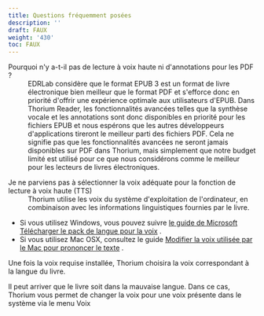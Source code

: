 ```yaml
---
title: Questions fréquemment posées
description: ''
draft: FAUX
weight: '430'
toc: FAUX
---
```


  <dl>
    <dt id="PDFsupport">Pourquoi n'y a-t-il pas de lecture à voix haute ni d'annotations pour les PDF ?     </dt>
    <dd>EDRLab considère que le format EPUB 3 est un format de livre électronique bien meilleur que le format PDF et s'efforce donc en priorité d'offrir une expérience optimale aux utilisateurs d'EPUB. Dans Thorium Reader, les fonctionnalités avancées telles que la synthèse vocale et les annotations sont donc disponibles en priorité pour les fichiers EPUB et nous espérons que les autres développeurs d'applications tireront le meilleur parti des fichiers PDF. Cela ne signifie pas que les fonctionnalités avancées ne seront jamais disponibles sur PDF dans Thorium, mais simplement que notre budget limité est utilisé pour ce que nous considérons comme le meilleur pour les lecteurs de livres électroniques.     </dd>
  </dl>


  <dl>
    <dt id="TTSvoices">Je ne parviens pas à sélectionner la voix adéquate pour la fonction de lecture à voix haute (TTS)</dt>
    <dd>Thorium utilise les voix du système d'exploitation de l'ordinateur, en combinaison avec les informations linguistiques fournies par le livre. </dd>
</dl>

- Si vous utilisez Windows, vous pouvez suivre [le guide de Microsoft Télécharger le pack de langue pour la voix](https://support.microsoft.com/en-us/windows/download-language-pack-for-speech-24d06ef3-ca09-ddcc-70a0-63606fd16394) .
- Si vous utilisez Mac OSX, consultez le guide [Modifier la voix utilisée par le Mac pour prononcer le texte](https://support.apple.com/guide/mac-help/change-the-voice-your-mac-uses-to-speak-text-mchlp2290/mac) .

Une fois la voix requise installée, Thorium choisira la voix correspondant à la langue du livre.

Il peut arriver que le livre soit dans la mauvaise langue. Dans ce cas, Thorium vous permet de changer la voix pour une voix présente dans le système via le menu Voix

  

